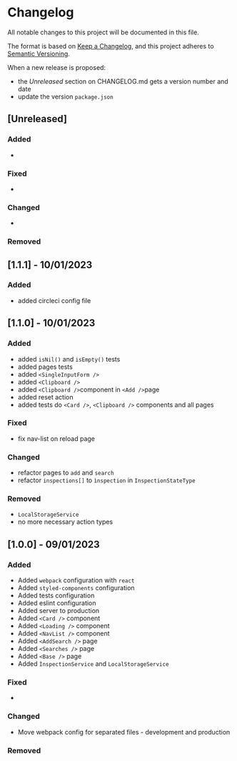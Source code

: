 # Changelog

All notable changes to this project will be documented in this file.

The format is based on [Keep a Changelog](https://keepachangelog.com/en/1.0.0/),
and this project adheres to [Semantic Versioning](https://semver.org/spec/v2.0.0.html).

When a new release is proposed:

- the _Unreleased_ section on CHANGELOG.md gets a version number and date
- update the version `package.json`

## [Unreleased]

### Added

-

### Fixed

-

### Changed

-

### Removed

## [1.1.1] - 10/01/2023

### Added

- added circleci config file


## [1.1.0] - 10/01/2023

### Added

- added `isNil()` and `isEmpty()` tests
- added pages tests
- added `<SingleInputForm />`
- added `<Clipboard />`
- added `<Clipboard />`component in `<Add />`page
- added reset action
- added tests do `<Card />`, `<Clipboard />` components and all pages

### Fixed

- fix nav-list on reload page

### Changed

- refactor pages to `add` and `search`
- refactor `inspections[]` to `ìnspection` in `InspectionStateType`

### Removed

- `LocalStorageService`
- no more necessary action types

## [1.0.0] - 09/01/2023
### Added

- Added `webpack` configuration with `react`
- Added `styled-components` configuration
- Added tests configuration
- Added eslint configuration
- Added server to production
- Added `<Card />` component
- Added `<Loading />` component
- Added `<NavList />` component
- Added `<AddSearch />` page
- Added `<Searches />` page
- Added `<Base />` page
- Added `ÌnspectionService` and `LocalStorageService`

### Fixed

-

### Changed

- Move webpack config for separated files - development and production

### Removed
